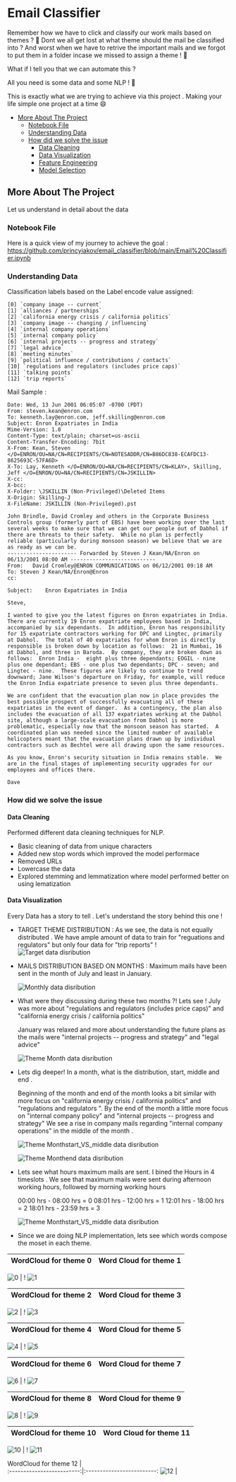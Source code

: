 # Email Classifier
Remember how we have to click and classify our work mails based on themes ? 🤔 Dont we all get lost at what theme should 
the mail be classified into ? And worst when we have to retrive the important mails and we forgot to put them in a folder incase we missed to assign a theme !  🤕 

What if I tell you that we can automate this ? 

All you need is some data and some NLP ! 	🎊

This is exactly what we are trying to achieve via this project . Making your life simple one project at a time 	😄

<!-- toc -->

- [More About The Project](#more-about-the-project)
  - [Notebook File](#notebook-file)
  - [Understanding Data](#understanding-data)
  - [How did we solve the issue](#how-did-we-solve-the-issue)
     - [Data Cleaning](#data-cleaning)
     - [Data Visualization](#data-visualization)
     - [Feature Engineering](#feature-engineering)
     - [Model Selection](#model-selection)
    
<!-- tocstop -->

## More About The Project
Let us understand in detail about the data

### Notebook File 

Here is a quick view of my journey to achieve the goal :
https://github.com/princyiakov/email_classifier/blob/main/Email%20Classifier.ipynb

### Understanding Data 

Classification labels based on the Label encode value assigned:

    [0] `company image -- current`
    [1] `alliances / partnerships`
    [2] `california energy crisis / california politics`
    [3] `company image -- changing / influencing`
    [4] `internal company operations`
    [5] `internal company policy`
    [6] `internal projects -- progress and strategy`
    [7] `legal advice`
    [8] `meeting minutes`
    [9] `political influence / contributions / contacts`
    [10] `regulations and regulators (includes price caps)`
    [11] `talking points`
    [12] `trip reports`


Mail Sample : 
```2;internal company operations;"Message-ID: <8687721.1075852656109.JavaMail.evans@thyme>
Date: Wed, 13 Jun 2001 06:05:07 -0700 (PDT)
From: steven.kean@enron.com
To: kenneth.lay@enron.com, jeff.skilling@enron.com
Subject: Enron Expatriates in India
Mime-Version: 1.0
Content-Type: text/plain; charset=us-ascii
Content-Transfer-Encoding: 7bit
X-From: Kean, Steven </O=ENRON/OU=NA/CN=RECIPIENTS/CN=NOTESADDR/CN=B86DC838-ECAFDC13-8625693C-57FA6D>
X-To: Lay, Kenneth </O=ENRON/OU=NA/CN=RECIPIENTS/CN=KLAY>, Skilling, Jeff </O=ENRON/OU=NA/CN=RECIPIENTS/CN=JSKILLIN>
X-cc: 
X-bcc: 
X-Folder: \JSKILLIN (Non-Privileged)\Deleted Items
X-Origin: Skilling-J
X-FileName: JSKILLIN (Non-Privileged).pst

John Brindle, David Cromley and others in the Corporate Business Controls group (formerly part of EBS) have been working over the last several weeks to make sure that we can get our people out of Dabhol if there are threats to their safety.  While no plan is perfectly reliable (particularly during monsoon season) we believe that we are as ready as we can be.
---------------------- Forwarded by Steven J Kean/NA/Enron on 06/13/2001 08:00 AM ---------------------------
From:	David Cromley@ENRON COMMUNICATIONS on 06/12/2001 09:18 AM
To:	Steven J Kean/NA/Enron@Enron
cc:	 

Subject:	Enron Expatriates in India

Steve,

I wanted to give you the latest figures on Enron expatriates in India.  There are currently 19 Enron expatriate employees based in India, accompanied by six dependants.  In addition, Enron has responsibility for 15 expatriate contractors working for DPC and Lingtec, primarily at Dabhol.  The total of 40 expatriates for whom Enron is directly responsible is broken down by location as follows:  21 in Mumbai, 16 at Dabhol, and three in Baroda.  By company, they are broken down as follows:  Enron India -  eight plus three dependants; EOGIL - nine plus one dependant; EBS - one plus two dependants; DPC - seven; and Lingtec - nine.  These figures are likely to continue to trend downward; Jane Wilson's departure on Friday, for example, will reduce the Enron India expatriate presence to seven plus three dependants.

We are confident that the evacuation plan now in place provides the best possible prospect of successfully evacuating all of these expatriates in the event of danger.  As a contingency, the plan also includes the evacuation of all 137 expatriates working at the Dabhol site, although a large-scale evacuation from Dabhol is more problematic, especially now that the monsoon season has started.  A coordinated plan was needed since the limited number of available helicopters meant that the evacuation plans drawn up by individual contractors such as Bechtel were all drawing upon the same resources.

As you know, Enron's security situation in India remains stable.  We are in the final stages of implementing security upgrades for our employees and offices there.

Dave
```

### How did we solve the issue 

#### Data Cleaning 

Performed different data cleaning techniques for NLP. 
- Basic cleaning of data from unique characters
- Added new stop words which improved the model performace
- Removed URLs 
- Lowercase the data
- Explored stemming and lemmatization where model performed better on using lematization

#### Data Visualization

Every Data has a story to tell . Let's understand the story behind this one !

- TARGET THEME DISTRIBUTION : As we see, the data is not equally distributed . We have ample amount of data to train for "reguations and regulators" 
  but only four data for "trip reports" ! 
  ![Target data disribution](https://github.com/princyiakov/email_classifier/blob/main/images/target_distribution.PNG)

- MAILS DISTRIBUTION BASED ON MONTHS : Maximum mails have been sent in the month of July and least in January. 
  
  ![Monthly data disribution](https://github.com/princyiakov/email_classifier/blob/main/images/month_distribution.PNG)

- What were they discussing during these two months ?! Lets see !
  July was more about "regulations and regulators (includes price caps)" and "california energy crisis / california politics"
  
  January was relaxed and more about understanding the future plans as the mails were "internal projects -- progress and strategy" and "legal advice" 
  
  ![Theme Month data disribution](https://github.com/princyiakov/email_classifier/blob/main/images/theme_for_month_distribution.PNG)

- Lets dig deeper! In a month, what is the distribution, start, middle and end .
  
  Beginning of the month and end of the month looks a bit similar with more focus on "california energy crisis / california politics"
  and "regulations and regulators ". By the end of the month a little more focus on "internal company policy" and "internal projects -- progress and strategy"
  We see a rise in company mails regarding "internal company operations" in the middle of the month .

    ![Theme Monthstart_VS_middle data disribution](https://github.com/princyiakov/email_classifier/blob/main/images/theme_for_month_start_vs_middle_distribution.PNG)

    ![Theme Monthend data disribution](https://github.com/princyiakov/email_classifier/blob/main/images/theme_for_month_end.PNG)

- Lets see what hours maximum mails are sent. I bined the Hours in 4 timeslots .
  We see that maximum mails were sent during afternoon working hours, followed by morning working hours
  
  00:00 hrs - 08:00 hrs = 0
  08:01 hrs - 12:00 hrs = 1
  12:01 hrs - 18:00 hrs = 2
  18:01 hrs - 23:59 hrs = 3
  
  ![Theme Monthstart_VS_middle data disribution](https://github.com/princyiakov/email_classifier/blob/main/images/timeslot_distribution.PNG)


- Since we are doing NLP implementation, lets see which words compose the moset in each theme. 

WordCloud for theme 0           |  Word Cloud for theme 1
:-------------------------:|:-------------------------:
  ![0](https://github.com/princyiakov/email_classifier/blob/main/images/wc0.PNG)
  |  !  ![1](https://github.com/princyiakov/email_classifier/blob/main/images/wc1.PNG)

WordCloud for theme 2           |  Word Cloud for theme 3
:-------------------------:|:-------------------------:
  ![2](https://github.com/princyiakov/email_classifier/blob/main/images/wc2.PNG)
  |  !  ![3](https://github.com/princyiakov/email_classifier/blob/main/images/wc3.PNG)


WordCloud for theme 4           |  Word Cloud for theme 5
:-------------------------:|:-------------------------:
  ![4](https://github.com/princyiakov/email_classifier/blob/main/images/wc4.PNG)
  |  !  ![5](https://github.com/princyiakov/email_classifier/blob/main/images/wc1.PNG)


WordCloud for theme 6           |  Word Cloud for theme 7
:-------------------------:|:-------------------------:
  ![6](https://github.com/princyiakov/email_classifier/blob/main/images/wc6.PNG)
  |  !  ![7](https://github.com/princyiakov/email_classifier/blob/main/images/wc7.PNG)



WordCloud for theme 8           |  Word Cloud for theme 9
:-------------------------:|:-------------------------:
  ![8](https://github.com/princyiakov/email_classifier/blob/main/images/wc8.PNG)
  |  !  ![9](https://github.com/princyiakov/email_classifier/blob/main/images/wc9.PNG)


WordCloud for theme 10          |  Word Cloud for theme 11
:-------------------------:|:-------------------------:
  ![10](https://github.com/princyiakov/email_classifier/blob/main/images/wc10.PNG)
  |  !  ![11](https://github.com/princyiakov/email_classifier/blob/main/images/wc11.PNG)


WordCloud for theme 12           |  
:-------------------------:|:-------------------------:
  ![12](https://github.com/princyiakov/email_classifier/blob/main/images/wc12.PNG)
  | 

